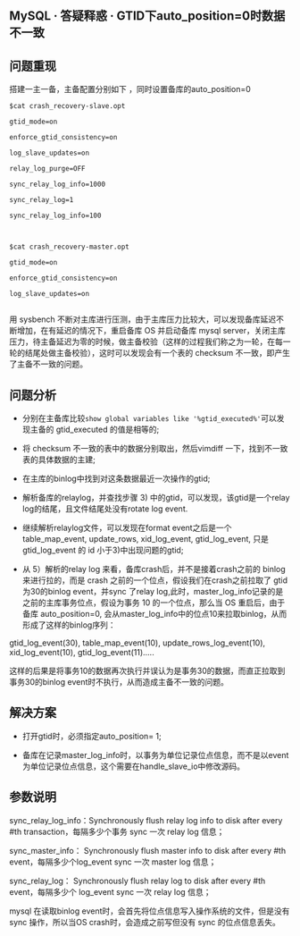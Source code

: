 ## MySQL · 答疑释惑 · GTID下auto_position=0时数据不一致


    
## 问题重现


搭建一主一备，主备配置分别如下 ，同时设置备库的auto_position=0  

```LANG
$cat crash_recovery-slave.opt

gtid_mode=on 

enforce_gtid_consistency=on 

log_slave_updates=on

relay_log_purge=OFF

sync_relay_log_info=1000

sync_relay_log=1

sync_relay_log_info=100



$cat crash_recovery-master.opt

gtid_mode=on 

enforce_gtid_consistency=on 

log_slave_updates=on


```


用 sysbench 不断对主库进行压测，由于主库压力比较大，可以发现备库延迟不断增加，在有延迟的情况下，重启备库 OS 并启动备库 mysql server，关闭主库压力，待主备延迟为零的时候，做主备校验（这样的过程我们称之为一轮，在每一轮的结尾处做主备校验），这时可以发现会有一个表的 checksum 不一致，即产生了主备不一致的问题。  

## 问题分析


* 分别在主备库比较`show global variables like '%gtid_executed%'`可以发现主备的 gtid_executed 的值是相等的;  

  
* 将 checksum 不一致的表中的数据分别取出，然后vimdiff 一下，找到不一致表的具体数据的主建;  

  
* 在主库的binlog中找到对这条数据最近一次操作的gtid;  

  
* 解析备库的relaylog，并查找步骤 3) 中的gtid，可以发现，该gtid是一个relay log的结尾，且文件结尾处没有rotate log event.  

  
* 继续解析relaylog文件，可以发现在format event之后是一个table_map_event, update_rows, xid_log_event, gtid_log_event, 只是gtid_log_event 的 id 小于3)中出现问题的gtid;  

  
* 从 5）解析的relay log 来看，备库crash后，并不是接着crash之前的 binlog 来进行拉的，而是 crash 之前的一个位点，假设我们在crash之前拉取了 gtid 为30的binlog event，并sync 了relay log,此时，master_log_info记录的是之前的主库事务位点，假设为事务 10  的一个位点，那么当 OS 重启后，由于备库 auto_position=0, 会从master_log_info中的位点10来拉取binlog，从而形成了这样的binlog序列：  



gtid_log_event(30), table_map_event(10), update_rows_log_event(10), xid_log_event(10), gtid_log_event(11)…..  


这样的后果是将事务10的数据再次执行并误认为是事务30的数据，而直正拉取到事务30的binlog event时不执行，从而造成主备不一致的问题。  

## 解决方案


* 打开gtid时，必须指定auto_position= 1;  

  
* 备库在记录master_log_info时，以事务为单位记录位点信息，而不是以event为单位记录位点信息，这个需要在handle_slave_io中修改源码。  


## 参数说明


sync_relay_log_info：Synchronously flush relay log info to disk after every #th transaction，每隔多少个事务 sync 一次 relay log 信息；  


sync_master_info：  Synchronously flush master info to disk after every #th event，每隔多少个log_event sync 一次 master log 信息；  


sync_relay_log：      Synchronously flush relay log to disk after every #th event，每隔多少个 log_event sync 一次 relay log 信息；  


mysql 在读取binlog event时，会首先将位点信息写入操作系统的文件，但是没有 sync 操作，所以当OS crash时，会造成之前写但没有 sync 的位点信息丢失。  

